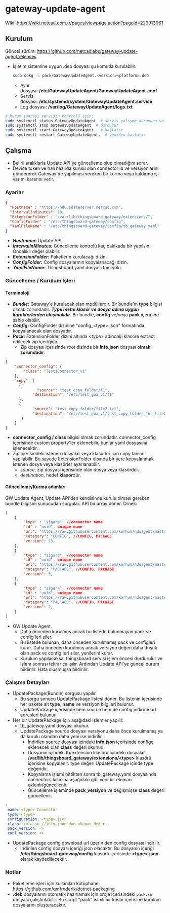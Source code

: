 # gateway-update-agent

Wiki: <https://wiki.netcad.com.tr/pages/viewpage.action?pageId=229913061>

## Kurulum

Güncel sürüm: <https://github.com/netcadlabs/gateway-update-agent/releases> 

* İşletim sistemine uygun .deb dosyası şu komutla kurulabilir:
  
  ```bash
  sudo dpkg -i pack/GatewayUpdateAgent.<version><platform>.deb
  ```
  
  * Ayar dosyası: **/etc/GatewayUpdateAgent/GatewayUpdateAgent.conf**
  * Servis dosyası: **/etc/systemd/system/GatewayUpdateAgent.service**
  * Log dosyası: **/var/log/GatewayUpdateAgent/logs.txt**

```bash
# Kurum sonrası servisin kontrolü için:
sudo systemctl status GatewayUpdateAgent  # servis çalışma durumunu ve son logları gösterir
sudo systemctl stop GatewayUpdateAgent  # durdurur
sudo systemctl start GatewayUpdateAgent.  # başlatır
sudo systemctl restart GatewayUpdateAgent.  # yeniden başlatır
```

## Çalışma

* Belirli aralıklarla Update API'ye güncelleme olup olmadığını sorar.
* Device token ve hali hazırda kurulu olan connector id ve versiyonlarını göndererek Gateway'de yapılması vereken bir kurma veya kaldırma işi var mı kararını verir.

### Ayarlar

```json
{
  "Hostname" : "https://nduupdateserver.netcad.com",
  "IntervalInMinutes": 10,
  "ExtensionFolder" : "/var/lib/thingsboard_gateway/extensions/",
  "ConfigFolder" : "/etc/thingsboard-gateway/config",
  "YamlFileName" : "/etc/thingsboard-gateway/config/tb_gateway.yaml"
}
```

* ***Hostname:*** Update API
* ***IntervalInMinutes:*** Güncelleme kontrolü kaç dakikada bir yapılsın. Ondalıklı değer olabilir.
* ***ExtensionFolder:*** Paketlerin kurulacağı dizin.
* ***ConfigFolder:*** Config dosyalarının kopyalanacağı dizin.
* ***YamlFileName:*** Thingsboard yaml dosyası tam yolu.

### Güncelleme / Kurulum İşleri

#### Terminoloji

* ***Bundle:*** Gateway'e kurulacak olan modüllerdir. Bir bundle'ın **type** bilgisi olmak zorundadır. *****Type metni klasör ve dosya adına uygun karakterlerden oluşmalıdır.***** Bir bundle, **config** ve/veya **pack** içeriğine sahip olabilir.
* ***Config:*** ConfigFolder dizinine "config_\<type>.json" formatında kopyalanacak olan dosyadır.
* ***Pack:*** ExtensionFolder dizini altında \<type> adındaki klasöre extract edilecek *zip* içeriğidir.
  * Zip dosyası içerisinde *root* dizinde bir **info.json** dosyası **olmak zorundadır**.

```json
{
    "connector_config": {
        "class": "Test1Connector_v1"
    },
    "copy": [
      {
              "source": "test_copy_folder/f1",
            "destination": "/etc/test_gua_v1/f1"
      },
      {
            "source": "test_copy_folder/file2.txt",
            "destination": "/etc/test_gua_v1/test_copy_folder_for_file2"
       }
    ]
}
```

* **connector_config / class** bilgisi olmak zorundadır. connector_config içerisinde custom property'ler eklenebilir, bunlar yaml dosyasına işlenecektir.
* Zip içerisindeki istenen dosyalar veya klasörler için copy tanımı yapılabilir. Bu sayede ExtensionFolder dışında bir yere kopyalanmak istenen dosya veya klasörler ayarlanabilir.
  * *source*, zip dosyası içerisinde olan dosya veya klasördür.
  * *destination*, hedef **klasör**dür.

#### Güncelleme/Kurma adımları

GW Update Agent, Update API'den kendisinde kurulu olması gereken bundle bilgisini sunucudan sorgular. API bir array döner. Örnek:

```json
[
    {
        "type" : "sigara", //connector name
        "id" : "uuid", unique name
        "url": "https://raw.githubusercontent.com/korhun/nduagent/master/test/config.json",
        "category": "CONFIG", //CONFIG, PACKAGE
        "version": 23,
    },
    {
        "type" : "sigara", //connector name
        "id" : "uuid", unique name
        "url": "https://raw.githubusercontent.com/korhun/nduagent/master/test/sigara.zip",
        "category": "PACKAGE", //CONFIG, PACKAGE
        "version": 5,
    },
    {
        "type" : "sigara", //connector name
        "id" : "uuid", unique name
        "url": "https://raw.githubusercontent.com/korhun/nduagent/master/test/sigara-model-data.zip",
        "category": "PACKAGE", //CONFIG, PACKAGE
        "version": 2,
    }
]
```

* GW Update Agent,
  * Daha önceden kurulmuş ancak bu listede bulunmayan pack ve config'leri siler.
  * Bu listede bulunan, daha önceden kurulmamış pack ve configleri kurar. Daha önceden kurulmuş ancak versiyon değeri daha düşük olan pack ve config'leri siler, yenilerini kurar.
  * Kurulum yapılacaksa, thingsboard servisi işlem öncesi durdurulur ve işlem sonrası tekrar çalışılır. Ardından Update API'ye güncel durum bildirilir. Hata oluşmuşsa bildirilir.

### Çalışma Detayları

* UpdatePackage(Bundle) sorgusu yapılır.
  * Bu sorgu sonucu UpdatePackage listesi döner. Bu listenin içerisinde her pakete ait **type**, **name** ve versiyon bilgileri bulunur.
  * UpdatePackage içerisinde hem source hem de config indirme url adresleri bulunur.
* Her bir UpdatePackage için aşağıdaki işlemler yapılır.
  * tb_gateway.yaml dosyası okunur.
  * UpdatePackage source dosyası versiyonu daha önce kurulmamış ya da kurulu olandan daha yeni ise  indirilir.
    * İndirilen source dosyası içindeki **info.json** içerisinde confige eklenecek olan **class** değeri okunur.
    * Dosyanın içindeki tb/extension klasörü içindeki dosyalar **/var/lib/thingsboard_gateway/extensions/\<type>** klasörü içerisine kopyalanır. type değeri UpdatePackage içinde type değeridir.
    * Kopyalama işlemi bittikten sonra tb_gateway.yaml dosyasında connectors kısmına aşağıdaki gibi yeni bir eleman eklenir/güncellenir.
    * Güncelleme işleminde **pack_versiyon** ve değişmişse **class** değeri güncellenir.
  
```yaml
-
 name: <type> Connector
 type: <type>
 configuration: <type>.json
 class: <class> //info.json'dan okunan değer.
 pack_version: <>
 conf_version: <>  
```
  
* UpdatePackage config download url üzerin den config dosyası indirilir.
  * İndirilen config dosyası içeriği json olacaktır. Bu dosyanın içeriği **/etc/thingsboard-gateway/config** klasörü içerisinde **\<type>.json** olarak kaydedilecektir.

### Notlar

* Paketleme işleri için kullanılan kütüphane: <https://github.com/qmfrederik/dotnet-packaging>
* **.deb** dosyalarını otomatik hazırlamak için proje içerisindeki ```pack.sh``` dosyası çalıştırılabilir. Bu script "pack" isimli bir kasör içerisine kurulum dosyalarını oluşturacaktır.
